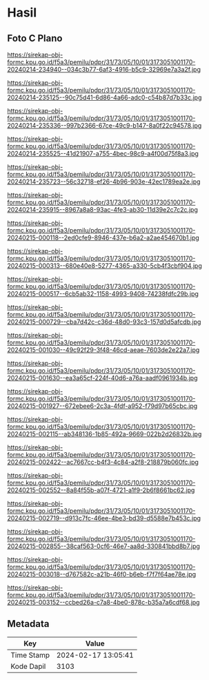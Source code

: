 # Hasil

## Foto C Plano

https://sirekap-obj-formc.kpu.go.id/f5a3/pemilu/pdpr/31/73/05/10/01/3173051001170-20240214-234940--034c3b77-6af3-4916-b5c9-32969e7a3a2f.jpg

https://sirekap-obj-formc.kpu.go.id/f5a3/pemilu/pdpr/31/73/05/10/01/3173051001170-20240214-235125--90c75d41-6d86-4a66-adc0-c54b87d7b33c.jpg

https://sirekap-obj-formc.kpu.go.id/f5a3/pemilu/pdpr/31/73/05/10/01/3173051001170-20240214-235336--997b2366-67ce-49c9-b147-8a0f22c94578.jpg

https://sirekap-obj-formc.kpu.go.id/f5a3/pemilu/pdpr/31/73/05/10/01/3173051001170-20240214-235525--41d21907-a755-4bec-98c9-a4f00d75f8a3.jpg

https://sirekap-obj-formc.kpu.go.id/f5a3/pemilu/pdpr/31/73/05/10/01/3173051001170-20240214-235723--56c32718-ef26-4b96-903e-42ec1789ea2e.jpg

https://sirekap-obj-formc.kpu.go.id/f5a3/pemilu/pdpr/31/73/05/10/01/3173051001170-20240214-235915--8967a8a8-93ac-4fe3-ab30-11d39e2c7c2c.jpg

https://sirekap-obj-formc.kpu.go.id/f5a3/pemilu/pdpr/31/73/05/10/01/3173051001170-20240215-000118--2ed0cfe9-8946-437e-b6a2-a2ae454670b1.jpg

https://sirekap-obj-formc.kpu.go.id/f5a3/pemilu/pdpr/31/73/05/10/01/3173051001170-20240215-000313--680e40e8-5277-4365-a330-5cb4f3cbf904.jpg

https://sirekap-obj-formc.kpu.go.id/f5a3/pemilu/pdpr/31/73/05/10/01/3173051001170-20240215-000517--6cb5ab32-1158-4993-9408-74238fdfc29b.jpg

https://sirekap-obj-formc.kpu.go.id/f5a3/pemilu/pdpr/31/73/05/10/01/3173051001170-20240215-000729--cba7d42c-c36d-48d0-93c3-157d0d5afcdb.jpg

https://sirekap-obj-formc.kpu.go.id/f5a3/pemilu/pdpr/31/73/05/10/01/3173051001170-20240215-001030--49c92f29-3f48-46cd-aeae-7603de2e22a7.jpg

https://sirekap-obj-formc.kpu.go.id/f5a3/pemilu/pdpr/31/73/05/10/01/3173051001170-20240215-001630--ea3a65cf-224f-40d6-a76a-aadf0961934b.jpg

https://sirekap-obj-formc.kpu.go.id/f5a3/pemilu/pdpr/31/73/05/10/01/3173051001170-20240215-001927--672ebee6-2c3a-4fdf-a952-f79d97b65cbc.jpg

https://sirekap-obj-formc.kpu.go.id/f5a3/pemilu/pdpr/31/73/05/10/01/3173051001170-20240215-002115--ab348136-1b85-492a-9669-022b2d26832b.jpg

https://sirekap-obj-formc.kpu.go.id/f5a3/pemilu/pdpr/31/73/05/10/01/3173051001170-20240215-002422--ac7667cc-b4f3-4c84-a2f8-218879b060fc.jpg

https://sirekap-obj-formc.kpu.go.id/f5a3/pemilu/pdpr/31/73/05/10/01/3173051001170-20240215-002552--8a84f55b-a07f-4721-a1f9-2b6f8661bc62.jpg

https://sirekap-obj-formc.kpu.go.id/f5a3/pemilu/pdpr/31/73/05/10/01/3173051001170-20240215-002719--d913c7fc-46ee-4be3-bd39-d5588e7b453c.jpg

https://sirekap-obj-formc.kpu.go.id/f5a3/pemilu/pdpr/31/73/05/10/01/3173051001170-20240215-002855--38caf563-0cf6-46e7-aa8d-330841bbd8b7.jpg

https://sirekap-obj-formc.kpu.go.id/f5a3/pemilu/pdpr/31/73/05/10/01/3173051001170-20240215-003018--d767582c-a21b-46f0-b6eb-f7f7f64ae78e.jpg

https://sirekap-obj-formc.kpu.go.id/f5a3/pemilu/pdpr/31/73/05/10/01/3173051001170-20240215-003152--ccbed26a-c7a8-4be0-878c-b35a7a6cdf68.jpg


## Metadata

| Key        | Value               |
| ---------- | ------------------- |
| Time Stamp | 2024-02-17 13:05:41 |
| Kode Dapil | 3103                |



